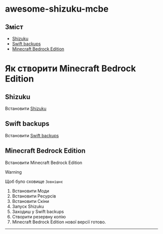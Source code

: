 # awesome-shizuku-mcbe
## Зміст
- [Shizuku](#shizuku)
- [Swift backups](#swift-backups)
- [Minecraft Bedrock Edition](#minecraft-bedrock-edition)<br>
# Як створити Minecraft Bedrock Edition 
## Shizuku 
Встановити [Shizuku](https://shizuku.rikka.app/guide/setup/)
## Swift backups
Встановити [Swift backups](https://www.swiftapps.org/)
## Minecraft Bedrock Edition
Встановити Minecraft Bedrock Edition
> [!WARNING]
> Щоб було сховище `Зовнішнє`
> <br>
1. Встановити Моди
2. Встановити Ресурсів
3. Встановити Скіни
4. Запуск Shizuku
5. Заходиш у Swift backups
6. Створити резервну копію
7. Minecraft Bedrock Edition нової версії готово.<br>
***
